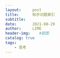 ```yaml
---
layout:     post
title:      知乎问题索引
subtitle:   
date:       2021-08-29
author:     LIME
header-img:    #题图
catalog: true
tags:
    - 思考
---
```

